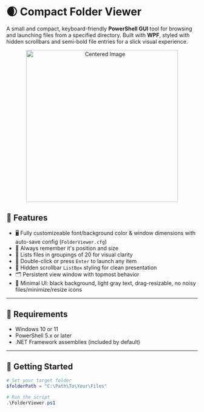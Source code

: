 # 🌒 Compact Folder Viewer

A small and compact, keyboard-friendly **PowerShell GUI** tool for browsing and launching files from a specified directory. Built with **WPF**, styled with hidden scrollbars and semi-bold file entries for a slick visual experience.

<p align="center">
  <img src="https://i.postimg.cc/433b310c/image.png" alt="Centered Image" width="400"/>
</p>

## 🔧 Features

- 🖥️ Fully customizeable font/background color & window dimensions with auto-save config (`FolderViewer.cfg`)
- 🧪 Always remember it's position and size
- 📁 Lists files in groupings of 20 for visual clarity
- 🎯 Double-click or press `Enter` to launch any item
- 🧩 Hidden scrollbar `ListBox` styling for clean presentation
- 🗂 Persistent view window with topmost behavior
- 🖤 Minimal UI: black background, light gray text, drag-resizable, no noisy files/minimize/resize icons

---

## 🧪 Requirements

- Windows 10 or 11  
- PowerShell 5.x or later  
- .NET Framework assemblies (included by default)

---

## 🚀 Getting Started

```powershell
# Set your target folder
$folderPath = "C:\Path\To\Your\Files"

# Run the script
.\FolderViewer.ps1
